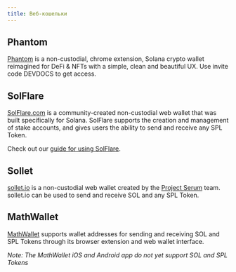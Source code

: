 ```yaml
---
title: Веб-кошельки
---
```


## Phantom

[Phantom](https://phantom.app/download) is a non-custodial, chrome extension, Solana crypto wallet reimagined for DeFi & NFTs with a simple, clean and beautiful UX. Use invite code DEVDOCS to get access.

## SolFlare

[SolFlare.com](https://solflare.com/) is a community-created non-custodial web wallet that was built specifically for Solana. SolFlare supports the creation and management of stake accounts, and gives users the ability to send and receive any SPL Token.

Check out our [guide for using SolFlare](solflare.md).

## Sollet

[sollet.io](https://www.sollet.io/) is a non-custodial web wallet created by the [Project Serum](https://projectserum.com/) team. sollet.io can be used to send and receive SOL and any SPL Token.

## MathWallet

[MathWallet](https://mathwallet.org/) supports wallet addresses for sending and receiving SOL and SPL Tokens through its browser extension and web wallet interface.

_Note: The MathWallet iOS and Android app do not yet support SOL and SPL Tokens_
